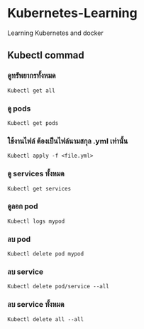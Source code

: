 # Kubernetes-Learning
 Learning Kubernetes and docker
## Kubectl commad
### ดูทรัพยากรทั้งหมด
    Kubectl get all
### ดู pods
    Kubectl get pods
### ใช้งานไฟล์ ต้องเป็นไฟล์นามสกุล .yml เท่านั้น
    Kubectl apply -f <file.yml>
### ดู services ทั้งหมด
    Kubectl get services
### ดูลอก pod
    Kubectl logs mypod
### ลบ pod
    Kubectl delete pod mypod
### ลบ service
    Kubectl delete pod/service --all
### ลบ service ทั้งหมด
    Kubectl delete all --all